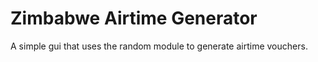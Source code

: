# Zimbabwe Airtime Generator

A simple gui that uses the random module to generate airtime vouchers.
